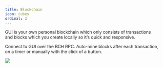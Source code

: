 ```yaml
---
title: Blockchain
icon: cubes
ordinal: 2
---
```


GUI is your own personal blockchain which only consists of transactions and blocks which you create locally so it’s quick and responsive.

Connect to GUI over the BCH RPC. Auto-mine blocks after each transaction, on a timer or manually with the click of a button.

![](/images/gui-blockchain.png)
